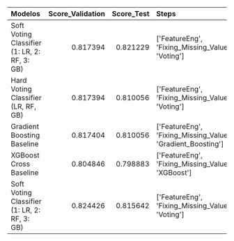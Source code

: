 | Modelos                                      |   Score_Validation |   Score_Test | Steps                                                                         | Params   |
|:---------------------------------------------|-------------------:|-------------:|:------------------------------------------------------------------------------|:---------|
| Soft Voting Classifier (1: LR, 2: RF, 3: GB) |           0.817394 |     0.821229 | ['FeatureEng', 'Fixing_Missing_Values_One_Hot_Enconder', 'Voting']            | To Do    |
| Hard Voting Classifier (LR, RF, GB)          |           0.817394 |     0.810056 | ['FeatureEng', 'Fixing_Missing_Values_One_Hot_Enconder', 'Voting']            | To Do    |
| Gradient Boosting Baseline                   |           0.817404 |     0.810056 | ['FeatureEng', 'Fixing_Missing_Values_One_Hot_Enconder', 'Gradient_Boosting'] | To Do    |
| XGBoost Cross Baseline                       |           0.804846 |     0.798883 | ['FeatureEng', 'Fixing_Missing_Values_One_Hot_Enconder', 'XGBoost']           | To Do    |
| Soft Voting Classifier (1: LR, 2: RF, 3: GB) |           0.824426 |     0.815642 | ['FeatureEng', 'Fixing_Missing_Values_One_Hot_Enconder', 'Voting']            | To Do    |
